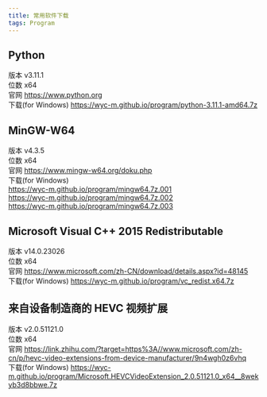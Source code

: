 ```yaml
---
title: 常用软件下载
tags: Program
---
```


## Python
版本 v3.11.1  
位数 x64  
官网 <https://www.python.org>     
下载(for Windows) <https://wyc-m.github.io/program/python-3.11.1-amd64.7z>  

## MinGW-W64
版本 v4.3.5  
位数 x64  
官网 <https://www.mingw-w64.org/doku.php>  
下载(for Windows)  
<https://wyc-m.github.io/program/mingw64.7z.001>   
<https://wyc-m.github.io/program/mingw64.7z.002>   
<https://wyc-m.github.io/program/mingw64.7z.003>    

## Microsoft Visual C++ 2015 Redistributable
版本 v14.0.23026  
位数 x64  
官网 <https://www.microsoft.com/zh-CN/download/details.aspx?id=48145>  
下载(for Windows) <https://wyc-m.github.io/program/vc_redist.x64.7z>  

## 来自设备制造商的 HEVC 视频扩展
版本 v2.0.51121.0  
位数 x64  
官网 <https://link.zhihu.com/?target=https%3A//www.microsoft.com/zh-cn/p/hevc-video-extensions-from-device-manufacturer/9n4wgh0z6vhq>  
下载(for Windows) <https://wyc-m.github.io/program/Microsoft.HEVCVideoExtension_2.0.51121.0_x64__8wekyb3d8bbwe.7z>  
